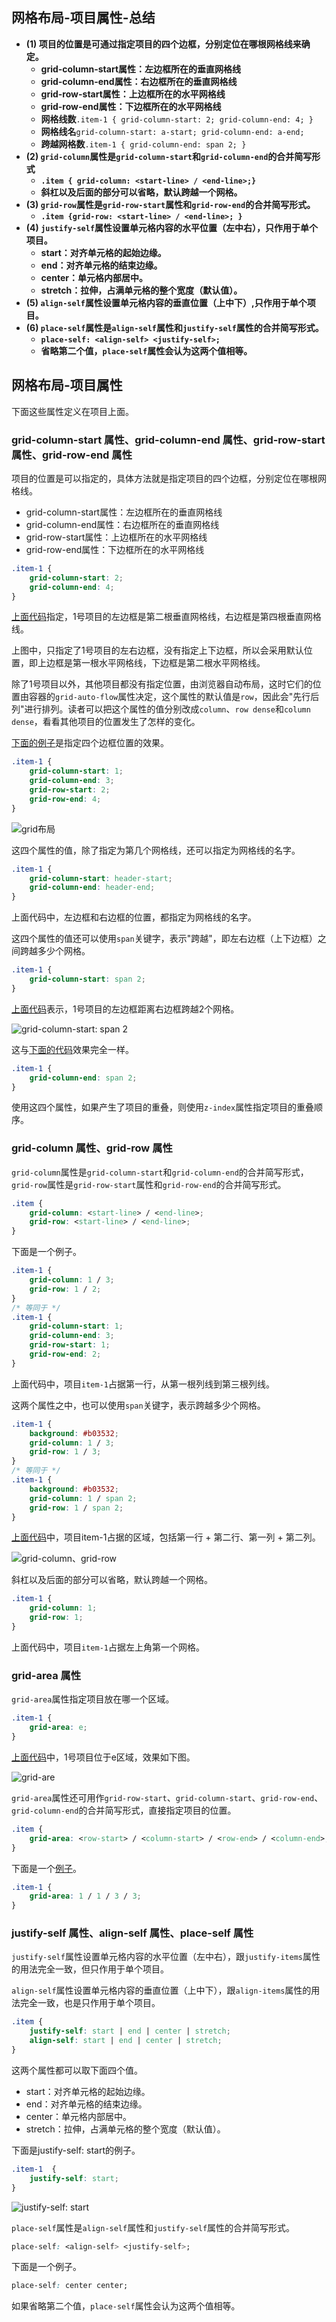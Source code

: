 ## 网格布局-项目属性-总结

- **(1) 项目的位置是可通过指定项目的四个边框，分别定位在哪根网格线来确定。**
  - **grid-column-start属性：左边框所在的垂直网格线**
  - **grid-column-end属性：右边框所在的垂直网格线**
  - **grid-row-start属性：上边框所在的水平网格线**
  - **grid-row-end属性：下边框所在的水平网格线**
  - **网格线数**`.item-1 { grid-column-start: 2; grid-column-end: 4; }`
  - **网格线名**`grid-column-start: a-start; grid-column-end: a-end;`
  - **跨越网格数**`.item-1 { grid-column-end: span 2; }`
- **(2) `grid-column`属性是`grid-column-start`和`grid-column-end`的合并简写形式**
  - **`.item { grid-column: <start-line> / <end-line>;}`**
  - **斜杠以及后面的部分可以省略，默认跨越一个网格。**
- **(3) `grid-row`属性是`grid-row-start`属性和`grid-row-end`的合并简写形式。**
  - **`.item {grid-row: <start-line> / <end-line>; }`**
- **(4) `justify-self`属性设置单元格内容的水平位置（左中右），只作用于单个项目。**
  - **start：对齐单元格的起始边缘。**
  - **end：对齐单元格的结束边缘。**
  - **center：单元格内部居中。**
  - **stretch：拉伸，占满单元格的整个宽度（默认值）。**
- **(5) `align-self`属性设置单元格内容的垂直位置（上中下）,只作用于单个项目。**
- **(6) `place-self`属性是`align-self`属性和`justify-self`属性的合并简写形式。**
  - **`place-self: <align-self> <justify-self>;`**
  - **省略第二个值，`place-self`属性会认为这两个值相等。**

## 网格布局-项目属性

下面这些属性定义在项目上面。

### grid-column-start 属性、grid-column-end 属性、grid-row-start 属性、grid-row-end 属性

项目的位置是可以指定的，具体方法就是指定项目的四个边框，分别定位在哪根网格线。

- grid-column-start属性：左边框所在的垂直网格线
- grid-column-end属性：右边框所在的垂直网格线
- grid-row-start属性：上边框所在的水平网格线
- grid-row-end属性：下边框所在的水平网格线

```css
.item-1 {
    grid-column-start: 2;
    grid-column-end: 4;
}
```

[上面代码](https://jsbin.com/yukobuf/edit?css,output)指定，1号项目的左边框是第二根垂直网格线，右边框是第四根垂直网格线。

上图中，只指定了1号项目的左右边框，没有指定上下边框，所以会采用默认位置，即上边框是第一根水平网格线，下边框是第二根水平网格线。

除了1号项目以外，其他项目都没有指定位置，由浏览器自动布局，这时它们的位置由容器的`grid-auto-flow`属性决定，这个属性的默认值是`row`，因此会"先行后列"进行排列。读者可以把这个属性的值分别改成`column`、`row dense`和`column dense`，看看其他项目的位置发生了怎样的变化。

[下面的例子](https://jsbin.com/nagobey/edit?html,css,output)是指定四个边框位置的效果。

```css
.item-1 {
    grid-column-start: 1;
    grid-column-end: 3;
    grid-row-start: 2;
    grid-row-end: 4;
}
```

![grid布局](https://www.wangbase.com/blogimg/asset/201903/bg2019032527.png)

这四个属性的值，除了指定为第几个网格线，还可以指定为网格线的名字。

```css
.item-1 {
    grid-column-start: header-start;
    grid-column-end: header-end;
}
```

上面代码中，左边框和右边框的位置，都指定为网格线的名字。

这四个属性的值还可以使用`span`关键字，表示"跨越"，即左右边框（上下边框）之间跨越多少个网格。

```css
.item-1 {
    grid-column-start: span 2;
}
```

[上面代码](https://jsbin.com/hehumay/edit?html,css,output)表示，1号项目的左边框距离右边框跨越2个网格。

![grid-column-start: span 2](https://www.wangbase.com/blogimg/asset/201903/bg2019032528.png)

这与[下面的代码](https://jsbin.com/mujihib/edit?html,css,output)效果完全一样。

```css
.item-1 {
    grid-column-end: span 2;
}
```

使用这四个属性，如果产生了项目的重叠，则使用`z-index`属性指定项目的重叠顺序。

### grid-column 属性、grid-row 属性

`grid-column`属性是`grid-column-start`和`grid-column-end`的合并简写形式，`grid-row`属性是`grid-row-start`属性和`grid-row-end`的合并简写形式。

```css
.item {
    grid-column: <start-line> / <end-line>;
    grid-row: <start-line> / <end-line>;
}
```

下面是一个例子。

```css
.item-1 {
    grid-column: 1 / 3;
    grid-row: 1 / 2;
}
/* 等同于 */
.item-1 {
    grid-column-start: 1;
    grid-column-end: 3;
    grid-row-start: 1;
    grid-row-end: 2;
}
```

上面代码中，项目`item-1`占据第一行，从第一根列线到第三根列线。

这两个属性之中，也可以使用`span`关键字，表示跨越多少个网格。

```css
.item-1 {
    background: #b03532;
    grid-column: 1 / 3;
    grid-row: 1 / 3;
}
/* 等同于 */
.item-1 {
    background: #b03532;
    grid-column: 1 / span 2;
    grid-row: 1 / span 2;
}
```

[上面代码](https://jsbin.com/volugow/edit?html,css,output)中，项目item-1占据的区域，包括第一行 + 第二行、第一列 + 第二列。

![grid-column、grid-row](https://www.wangbase.com/blogimg/asset/201903/bg2019032529.png)

斜杠以及后面的部分可以省略，默认跨越一个网格。

```css
.item-1 {
    grid-column: 1;
    grid-row: 1;
}
```

上面代码中，项目`item-1`占据左上角第一个网格。

### grid-area 属性

`grid-area`属性指定项目放在哪一个区域。

```css
.item-1 {
    grid-area: e;
}
```

[上面代码](https://jsbin.com/qokexob/edit?css,output)中，1号项目位于e区域，效果如下图。

![grid-are](https://www.wangbase.com/blogimg/asset/201903/bg2019032530.png)

`grid-area`属性还可用作`grid-row-start`、`grid-column-start`、`grid-row-end`、`grid-column-end`的合并简写形式，直接指定项目的位置。

```css
.item {
    grid-area: <row-start> / <column-start> / <row-end> / <column-end>;
}
```

下面是一个[例子](https://jsbin.com/duyafez/edit?css,output)。

```css
.item-1 {
    grid-area: 1 / 1 / 3 / 3;
}
```

### justify-self 属性、align-self 属性、place-self 属性

`justify-self`属性设置单元格内容的水平位置（左中右），跟`justify-items`属性的用法完全一致，但只作用于单个项目。

`align-self`属性设置单元格内容的垂直位置（上中下），跟`align-items`属性的用法完全一致，也是只作用于单个项目。

```css
.item {
    justify-self: start | end | center | stretch;
    align-self: start | end | center | stretch;
}
```

这两个属性都可以取下面四个值。

- start：对齐单元格的起始边缘。
- end：对齐单元格的结束边缘。
- center：单元格内部居中。
- stretch：拉伸，占满单元格的整个宽度（默认值）。

下面是justify-self: start的例子。

```css
.item-1  {
    justify-self: start;
}
```

![justify-self: start](https://www.wangbase.com/blogimg/asset/201903/bg2019032532.png)

`place-self`属性是`align-self`属性和`justify-self`属性的合并简写形式。

```css
place-self: <align-self> <justify-self>;
```

下面是一个例子。

```css
place-self: center center;
```

如果省略第二个值，`place-self`属性会认为这两个值相等。
